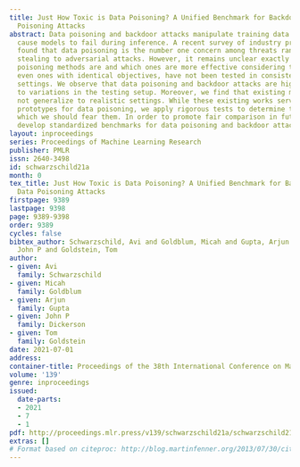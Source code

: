 ```yaml
---
title: Just How Toxic is Data Poisoning? A Unified Benchmark for Backdoor and Data
  Poisoning Attacks
abstract: Data poisoning and backdoor attacks manipulate training data in order to
  cause models to fail during inference. A recent survey of industry practitioners
  found that data poisoning is the number one concern among threats ranging from model
  stealing to adversarial attacks. However, it remains unclear exactly how dangerous
  poisoning methods are and which ones are more effective considering that these methods,
  even ones with identical objectives, have not been tested in consistent or realistic
  settings. We observe that data poisoning and backdoor attacks are highly sensitive
  to variations in the testing setup. Moreover, we find that existing methods may
  not generalize to realistic settings. While these existing works serve as valuable
  prototypes for data poisoning, we apply rigorous tests to determine the extent to
  which we should fear them. In order to promote fair comparison in future work, we
  develop standardized benchmarks for data poisoning and backdoor attacks.
layout: inproceedings
series: Proceedings of Machine Learning Research
publisher: PMLR
issn: 2640-3498
id: schwarzschild21a
month: 0
tex_title: Just How Toxic is Data Poisoning? A Unified Benchmark for Backdoor and
  Data Poisoning Attacks
firstpage: 9389
lastpage: 9398
page: 9389-9398
order: 9389
cycles: false
bibtex_author: Schwarzschild, Avi and Goldblum, Micah and Gupta, Arjun and Dickerson,
  John P and Goldstein, Tom
author:
- given: Avi
  family: Schwarzschild
- given: Micah
  family: Goldblum
- given: Arjun
  family: Gupta
- given: John P
  family: Dickerson
- given: Tom
  family: Goldstein
date: 2021-07-01
address:
container-title: Proceedings of the 38th International Conference on Machine Learning
volume: '139'
genre: inproceedings
issued:
  date-parts:
  - 2021
  - 7
  - 1
pdf: http://proceedings.mlr.press/v139/schwarzschild21a/schwarzschild21a.pdf
extras: []
# Format based on citeproc: http://blog.martinfenner.org/2013/07/30/citeproc-yaml-for-bibliographies/
---
```

